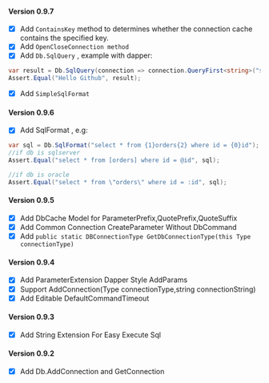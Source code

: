 #### Version 0.9.7
- [X] Add `ContainsKey` method to determines whether the connection cache contains the specified key.
- [X] Add `OpenCloseConnection method`
- [X] Add `Db.SqlQuery` , example with dapper:
```C#
var result = Db.SqlQuery(connection => connection.QueryFirst<string>("select 'Hello Github'"));
Assert.Equal("Hello Github", result);
```
- [X] Add `SimpleSqlFormat`

#### Version 0.9.6
- [X] Add SqlFormat , e.g:
```C#
var sql = Db.SqlFormat("select * from {1}orders{2} where id = {0}id");
//if db is sqlserver
Assert.Equal("select * from [orders] where id = @id", sql);

//if db is oracle
Assert.Equal("select * from \"orders\" where id = :id", sql); 
```

#### Version 0.9.5
- [X] Add DbCache Model for ParameterPrefix,QuotePrefix,QuoteSuffix
- [X] Add Common Connection CreateParameter Without DbCommand
- [X] Add `public static DBConnectionType GetDbConnectionType(this Type connectionType)`

#### Version 0.9.4
- [X] Add ParameterExtension Dapper Style AddParams
- [X] Support AddConnection(Type connectionType,string connectionString) 
- [X] Add Editable DefaultCommandTimeout

#### Version 0.9.3
- [X] Add String Extension For Easy Execute Sql

#### Version 0.9.2
- [X] Add Db.AddConnection and GetConnection